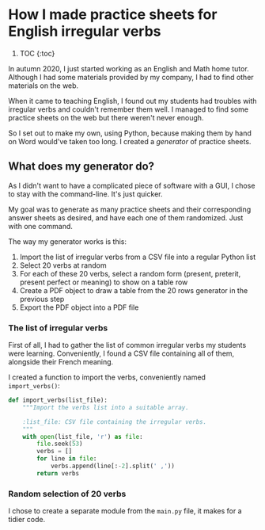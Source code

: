 # How I made practice sheets for English irregular verbs #

1. TOC {:toc}

In autumn 2020, I just started working as an English and Math home tutor. Although I had some
materials provided by my company, I had to find other materials on the web.

When it came to teaching English, I found out my students had troubles with irregular verbs and
couldn't remember them well. I managed to find some practice sheets on the web but there weren't
never enough.

So I set out to make my own, using Python, because making them by hand on Word would've taken too
long. I created a _generator_ of practice sheets.

## What does my generator do? ##

As I didn't want to have a complicated piece of software with a GUI, I chose to stay with the
command-line. It's just quicker.

My goal was to generate as many practice sheets and their corresponding answer sheets as desired,
and have each one of them randomized. Just with one command.

The way my generator works is this:

1. Import the list of irregular verbs from a CSV file into a regular Python list
2. Select 20 verbs at random
3. For each of these 20 verbs, select a random form (present, preterit, present perfect or meaning)
to show on a table row
4. Create a PDF object to draw a table from the 20 rows generator in the previous step
5. Export the PDF object into a PDF file

### The list of irregular verbs ###

First of all, I had to gather the list of common irregular verbs my students were learning.
Conveniently, I found a CSV file containing all of them, alongside their French meaning.

I created a function to import the verbs, conveniently named `import_verbs()`:

```python
def import_verbs(list_file):
    """Import the verbs list into a suitable array.

    :list_file: CSV file containing the irregular verbs.
    """
    with open(list_file, 'r') as file:
        file.seek(53)
        verbs = []
        for line in file:
            verbs.append(line[:-2].split(' ,'))
        return verbs

```

### Random selection of 20 verbs ###

I chose to create a separate module from the `main.py` file, it makes for a tidier code.


